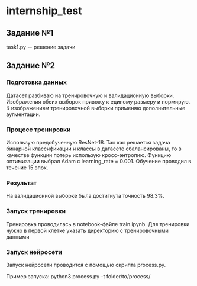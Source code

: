 # internship_test


## Задание №1
task1.py -- решение задачи

## Задание №2

### Подготовка данных
Датасет разбиваю на тренировочную и валидационную выборки. Изображения обеих выборок привожу к единому размеру и нормирую. К изображениям тренировочной выборки применяю дополнительные аугментации.

### Процесс тренировки
Использую предобученную ResNet-18. Так как решается задача бинарной классификации и классы в датасете сбалансированы, то в качестве функции потерь использую кросс-энтропию. Функцию оптимизации выбрал Adam c learning_rate = 0.001. Обучение проводил в течение 15 эпох. 

### Результат
На валидационной выборке была достигнута точность 98.3%.

### Запуск тренировки
Тренировка проводилась в notebook-файле train.ipynb. Для тренировки нужно в первой клетке указать директорию с тренировочными данными

### Запуск нейросети
Запуск нейросети проводится с помощью скрипта process.py. 

Пример запуска: python3 process.py -t folder/to/process/
